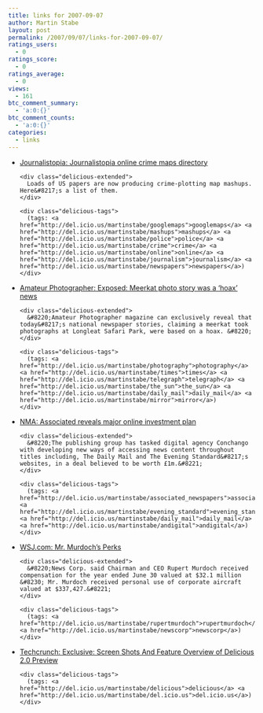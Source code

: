 ```yaml
---
title: links for 2007-09-07
author: Martin Stabe
layout: post
permalink: /2007/09/07/links-for-2007-09-07/
ratings_users:
  - 0
ratings_score:
  - 0
ratings_average:
  - 0
views:
  - 161
btc_comment_summary:
  - 'a:0:{}'
btc_comment_counts:
  - 'a:0:{}'
categories:
  - links
---
```

<ul class="delicious">
  <li>
    <div class="delicious-link">
      <a href="http://journalistopia.com/2007/09/06/journalistopias-online-crime-maps-directory/">Journalistopia: Journalistopia online crime maps directory</a>
    </div>
    
    <div class="delicious-extended">
      Loads of US papers are now producing crime-plotting map mashups. Here&#8217;s a list of them.
    </div>
    
    <div class="delicious-tags">
      (tags: <a href="http://del.icio.us/martinstabe/googlemaps">googlemaps</a> <a href="http://del.icio.us/martinstabe/mashups">mashups</a> <a href="http://del.icio.us/martinstabe/police">police</a> <a href="http://del.icio.us/martinstabe/crime">crime</a> <a href="http://del.icio.us/martinstabe/online">online</a> <a href="http://del.icio.us/martinstabe/journalism">journalism</a> <a href="http://del.icio.us/martinstabe/newspapers">newspapers</a>)
    </div>
  </li>
  
  <li>
    <div class="delicious-link">
      <a href="http://www.amateurphotographer.co.uk/news/Exposed_Meerkat_photo_story_was_a_hoax_news_141907.html">Amateur Photographer: Exposed: Meerkat photo story was a ‘hoax’ news</a>
    </div>
    
    <div class="delicious-extended">
      &#8220;Amateur Photographer magazine can exclusively reveal that today&#8217;s national newspaper stories, claiming a meerkat took photographs at Longleat Safari Park, were based on a hoax. &#8220;
    </div>
    
    <div class="delicious-tags">
      (tags: <a href="http://del.icio.us/martinstabe/photography">photography</a> <a href="http://del.icio.us/martinstabe/times">times</a> <a href="http://del.icio.us/martinstabe/telegraph">telegraph</a> <a href="http://del.icio.us/martinstabe/the_sun">the_sun</a> <a href="http://del.icio.us/martinstabe/daily_mail">daily_mail</a> <a href="http://del.icio.us/martinstabe/mirror">mirror</a>)
    </div>
  </li>
  
  <li>
    <div class="delicious-link">
      <a href="http://www.nma.co.uk/Logon/ResourceBarrier.aspx?RequiredServices=17,%7C&#038;PipelinedPage=/Articles/34859/Associated+reveals+major+online+investment+plan.html&#038;PipelinedQueryString=liArticleID%3D34859">NMA: Associated reveals major online investment plan</a>
    </div>
    
    <div class="delicious-extended">
      &#8220;The publishing group has tasked digital agency Conchango with developing new ways of accessing news content throughout titles including, The Daily Mail and The Evening Standard&#8217;s websites, in a deal believed to be worth £1m.&#8221;
    </div>
    
    <div class="delicious-tags">
      (tags: <a href="http://del.icio.us/martinstabe/associated_newspapers">associated_newspapers</a> <a href="http://del.icio.us/martinstabe/evening_standard">evening_standard</a> <a href="http://del.icio.us/martinstabe/daily_mail">daily_mail</a> <a href="http://del.icio.us/martinstabe/andigital">andigital</a>)
    </div>
  </li>
  
  <li>
    <div class="delicious-link">
      <a href="http://blogs.wsj.com/marketbeat/2007/09/06/mr-murdochs-perks/?mod=homeblogmod_marketbeatblog">WSJ.com: Mr. Murdoch&#8217;s Perks</a>
    </div>
    
    <div class="delicious-extended">
      &#8220;News Corp. said Chairman and CEO Rupert Murdoch received compensation for the year ended June 30 valued at $32.1 million &#8230; Mr. Murdoch received personal use of corporate aircraft valued at $337,427.&#8221;
    </div>
    
    <div class="delicious-tags">
      (tags: <a href="http://del.icio.us/martinstabe/rupertmurdoch">rupertmurdoch</a> <a href="http://del.icio.us/martinstabe/newscorp">newscorp</a>)
    </div>
  </li>
  
  <li>
    <div class="delicious-link">
      <a href="http://www.techcrunch.com/2007/09/06/exclusive-screen-shots-and-feature-overview-of-delicious-20-preview/">Techcrunch: Exclusive: Screen Shots And Feature Overview of Delicious 2.0 Preview</a>
    </div>
    
    <div class="delicious-tags">
      (tags: <a href="http://del.icio.us/martinstabe/delicious">delicious</a> <a href="http://del.icio.us/martinstabe/del.icio.us">del.icio.us</a>)
    </div>
  </li>
</ul>